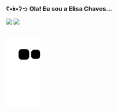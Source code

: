 ### ʕ•́ᴥ•̀ʔっ Ola! Eu sou a Elisa Chaves...

<!--
**ElisaAChaves/ElisaAChaves** is a ✨ _special_ ✨ repository because its `README.md` (this file) appears on your GitHub profile.

Here are some ideas to get you started:

- 🔭 I’m currently working on ...
- 🌱 I’m currently learning ...
- 👯 I’m looking to collaborate on ...
- 🤔 I’m looking for help with ...
- 💬 Ask me about ...
- 📫 How to reach me: ...
- 😄 Pronouns: ...
- ⚡ Fun fact: ...
-->

<div>
 <img height="180em" src="https://github-readme-stats.vercel.app/api?username=ElisaAChaves&show_icons=true&theme=cobalt&include_all_commits=true&count_private=true"/>
 <img height="180em" src="https://github-readme-stats.vercel.app/api/top-langs/?username=ElisaAChaves&layout=compact&langs_count=7&theme=cobalt"/>
</div>

##

![Snake animation](https://github.com/ElisaAChaves/ElisaAChaves/blob/output/github-contribution-grid-snake.svg)


